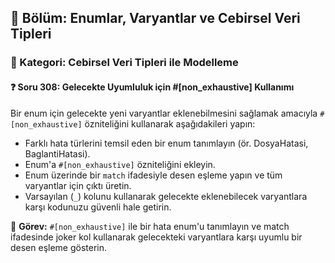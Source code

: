 ## 📘 Bölüm: Enumlar, Varyantlar ve Cebirsel Veri Tipleri  
### 🔹 Kategori: Cebirsel Veri Tipleri ile Modelleme  
#### ❓ Soru 308: Gelecekte Uyumluluk için #[non_exhaustive] Kullanımı

Bir enum için gelecekte yeni varyantlar eklenebilmesini sağlamak amacıyla `#[non_exhaustive]` özniteliğini kullanarak aşağıdakileri yapın:

- Farklı hata türlerini temsil eden bir enum tanımlayın (ör. DosyaHatasi, BaglantiHatasi).
- Enum'a `#[non_exhaustive]` özniteliğini ekleyin.
- Enum üzerinde bir `match` ifadesiyle desen eşleme yapın ve tüm varyantlar için çıktı üretin.
- Varsayılan (`_`) kolunu kullanarak gelecekte eklenebilecek varyantlara karşı kodunuzu güvenli hale getirin.

🔧 **Görev:** `#[non_exhaustive]` ile bir hata enum'u tanımlayın ve match ifadesinde joker kol kullanarak gelecekteki varyantlara karşı uyumlu bir desen eşleme gösterin.
